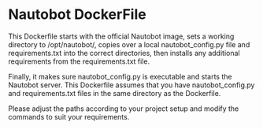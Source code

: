 # Nautobot DockerFile

This Dockerfile starts with the official Nautobot image, sets a working directory to /opt/nautobot/, copies over a local nautobot_config.py file and requirements.txt into the correct directories, then installs any additional requirements from the requirements.txt file.

Finally, it makes sure nautobot_config.py is executable and starts the Nautobot server. This Dockerfile assumes that you have nautobot_config.py and requirements.txt files in the same directory as the Dockerfile.

Please adjust the paths according to your project setup and modify the commands to suit your requirements.
